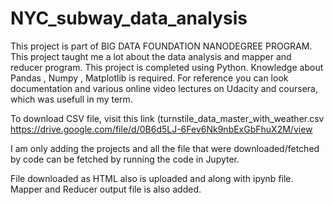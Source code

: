 # NYC_subway_data_analysis
This project is part of BIG DATA FOUNDATION NANODEGREE PROGRAM. This project taught me a lot about the data analysis and mapper and reducer program. This project is completed using Python. Knowledge about Pandas , Numpy , Matplotlib is required. For reference you can look documentation and various online video lectures on Udacity and coursera, which was usefull in my term.

To download CSV file, visit this link (turnstile_data_master_with_weather.csv
https://drive.google.com/file/d/0B6d5LJ-6Fev6Nk9nbExGbFhuX2M/view

I am only adding the projects and all the file that were downloaded/fetched by code can be fetched by running the code in Jupyter.

File downloaded as HTML also is uploaded and along with ipynb file. Mapper and Reducer output file is also added.
